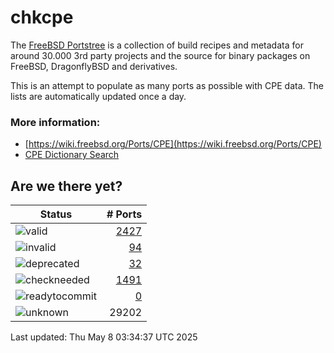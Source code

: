 # chkcpe

The [FreeBSD Portstree](https://cgit.freebsd.org/ports) is a collection of build recipes
and metadata for around 30.000 3rd party projects and the source for binary packages on
FreeBSD, DragonflyBSD and derivatives.

This is an attempt to populate as many ports as possible with CPE data. The lists are
automatically updated once a day.

### More information:
* [https://wiki.freebsd.org/Ports/CPE](https://wiki.freebsd.org/Ports/CPE)
* [CPE Dictionary Search](http://web.nvd.nist.gov/view/cpe/search)


## Are we there yet?

| Status                                                              | # Ports                                                                |
| --------------------------------------------------------------------| ---------------------------------------------------------------------: |
| ![valid](https://img.shields.io/badge/valid-brightgreen)            | [2427](https://github.com/decke/chkcpe/wiki/valid)                 |
| ![invalid](https://img.shields.io/badge/invalid-red)                | [94](https://github.com/decke/chkcpe/wiki/invalid)             |
| ![deprecated](https://img.shields.io/badge/deprecated-red)          | [32](https://github.com/decke/chkcpe/wiki/deprecated)       |
| ![checkneeded](https://img.shields.io/badge/checkneeded-orange)     | [1491](https://github.com/decke/chkcpe/wiki/checkneeded)     |
| ![readytocommit](https://img.shields.io/badge/readytocommit-orange) | [0](https://github.com/decke/chkcpe/wiki/readytocommit) |
| ![unknown](https://img.shields.io/badge/unknown-grey)               | 29202 | |

Last updated: Thu May  8 03:34:37 UTC 2025
